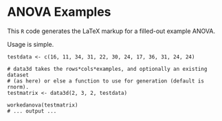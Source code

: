 # ANOVA Examples

This `R` code generates the LaTeX markup for a filled-out example ANOVA.

Usage is simple.

```{R}
testdata <- c(16, 11, 34, 31, 22, 30, 24, 17, 36, 31, 24, 24)

# data3d takes the rows*cols*examples, and optionally an existing dataset
# (as here) or else a function to use for generation (default is rnorm). 
testmatrix <- data3d(2, 3, 2, testdata)

workedanova(testmatrix)
# ... output ...
```
